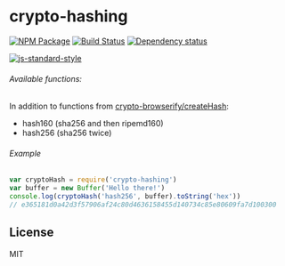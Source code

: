 # crypto-hashing

[![NPM Package](https://img.shields.io/npm/v/crypto-hashing.svg?style=flat-square)](https://www.npmjs.org/package/crypto-hashing)
[![Build Status](https://img.shields.io/travis/cryptocoinjs/crypto-hashing.svg?branch=master&style=flat-square)](https://travis-ci.org/cryptocoinjs/crypto-hashing)
[![Dependency status](https://img.shields.io/david/cryptocoinjs/crypto-hashing.svg?style=flat-square)](https://david-dm.org/cryptocoinjs/crypto-hashing#info=dependencies)

[![js-standard-style](https://cdn.rawgit.com/feross/standard/master/badge.svg)](https://github.com/feross/standard)

###### Available functions:

In addition to functions from [crypto-browserify/createHash](https://github.com/crypto-browserify/createHash):
- hash160 (sha256 and then ripemd160)
- hash256 (sha256 twice)

###### Example

```js
var cryptoHash = require('crypto-hashing')
var buffer = new Buffer('Hello there!')
console.log(cryptoHash('hash256', buffer).toString('hex'))
// e365181d0a42d3f57906af24c80d4636158455d140734c85e80609fa7d100300
```

## License

MIT
